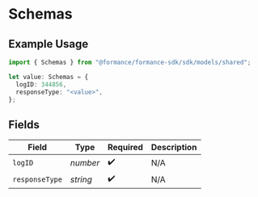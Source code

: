# Schemas

## Example Usage

```typescript
import { Schemas } from "@formance/formance-sdk/sdk/models/shared";

let value: Schemas = {
  logID: 344856,
  responseType: "<value>",
};
```

## Fields

| Field              | Type               | Required           | Description        |
| ------------------ | ------------------ | ------------------ | ------------------ |
| `logID`            | *number*           | :heavy_check_mark: | N/A                |
| `responseType`     | *string*           | :heavy_check_mark: | N/A                |